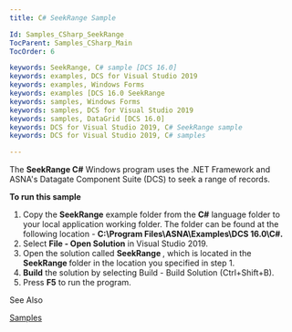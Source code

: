 ```yaml
---
title: C# SeekRange Sample

Id: Samples_CSharp_SeekRange
TocParent: Samples_CSharp_Main
TocOrder: 6

keywords: SeekRange, C# sample [DCS 16.0]
keywords: examples, DCS for Visual Studio 2019
keywords: examples, Windows Forms
keywords: examples [DCS 16.0 SeekRange
keywords: samples, Windows Forms
keywords: samples, DCS for Visual Studio 2019
keywords: samples, DataGrid [DCS 16.0]
keywords: DCS for Visual Studio 2019, C# SeekRange sample
keywords: DCS for Visual Studio 2019, C# samples

---
```


The **SeekRange C#** Windows program uses the .NET Framework and ASNA's Datagate Component Suite (DCS) to seek a range of records.

**To run this sample** 
1. Copy the **SeekRange**  example folder from the **C#** 
					language folder to your local application working folder.  The folder can 
					be found at the following location - **C:\Program Files\ASNA\Examples\DCS 16.0\C#.**
2. Select **File - Open Solution** 
				in Visual Studio 2019.
3. Open the solution called **<strong>SeekRange** </strong>, which is 
					located in the **<strong>SeekRange** </strong> folder 
				in the location you specified in step 1.
4. **Build** 
				the solution by selecting Build - Build Solution (Ctrl+Shift+B).
5. Press **F5**  to run the program.

See Also

[Samples](samples-main.html)
